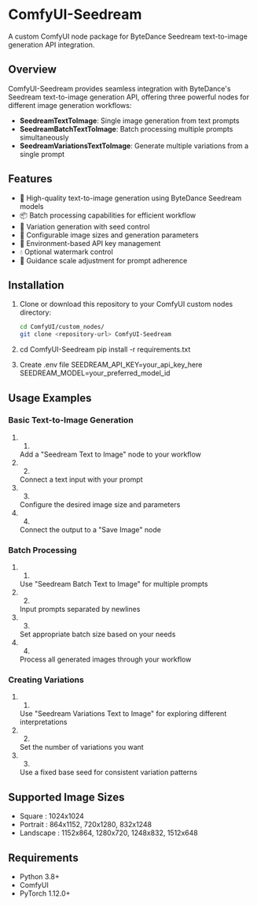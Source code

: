 # ComfyUI-Seedream

A custom ComfyUI node package for ByteDance Seedream text-to-image generation API integration.

## Overview

ComfyUI-Seedream provides seamless integration with ByteDance's Seedream text-to-image generation API, offering three powerful nodes for different image generation workflows:

- **SeedreamTextToImage**: Single image generation from text prompts
- **SeedreamBatchTextToImage**: Batch processing multiple prompts simultaneously
- **SeedreamVariationsTextToImage**: Generate multiple variations from a single prompt

## Features

- 🎨 High-quality text-to-image generation using ByteDance Seedream models
- 📦 Batch processing capabilities for efficient workflow
- 🎲 Variation generation with seed control
- 🔧 Configurable image sizes and generation parameters
- 🔑 Environment-based API key management
- 💧 Optional watermark control
- 🎯 Guidance scale adjustment for prompt adherence

## Installation

1. Clone or download this repository to your ComfyUI custom nodes directory:
   ```bash
   cd ComfyUI/custom_nodes/
   git clone <repository-url> ComfyUI-Seedream

2. cd ComfyUI-Seedream
pip install -r requirements.txt

3. Create .env file
SEEDREAM_API_KEY=your_api_key_here
SEEDREAM_MODEL=your_preferred_model_id



## Usage Examples
### Basic Text-to-Image Generation
1. 1.
   Add a "Seedream Text to Image" node to your workflow
2. 2.
   Connect a text input with your prompt
3. 3.
   Configure the desired image size and parameters
4. 4.
   Connect the output to a "Save Image" node
### Batch Processing
1. 1.
   Use "Seedream Batch Text to Image" for multiple prompts
2. 2.
   Input prompts separated by newlines
3. 3.
   Set appropriate batch size based on your needs
4. 4.
   Process all generated images through your workflow
### Creating Variations
1. 1.
   Use "Seedream Variations Text to Image" for exploring different interpretations
2. 2.
   Set the number of variations you want
3. 3.
   Use a fixed base seed for consistent variation patterns
## Supported Image Sizes
- Square : 1024x1024
- Portrait : 864x1152, 720x1280, 832x1248
- Landscape : 1152x864, 1280x720, 1248x832, 1512x648
## Requirements
- Python 3.8+
- ComfyUI
- PyTorch 1.12.0+
